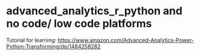 # advanced_analytics_r_python and no code/ low code platforms 

Tutorial for learning:
https://www.amazon.com/Advanced-Analytics-Power-Python-Transforming/dp/1484258282
